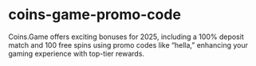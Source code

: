 # coins-game-promo-code
Coins.Game offers exciting bonuses for 2025, including a 100% deposit match and 100 free spins using promo codes like “hella,” enhancing your gaming experience with top-tier rewards.
